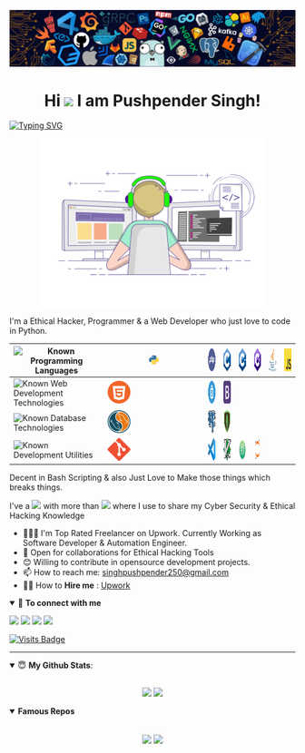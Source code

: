 ![](https://raw.githubusercontent.com/PushpenderIndia/PushpenderIndia/master/media/header.png)

<h1 align="center">Hi <img src="https://media.giphy.com/media/hvRJCLFzcasrR4ia7z/giphy.gif" width="25px"> I am Pushpender Singh! </h1>

[![Typing SVG](https://readme-typing-svg.herokuapp.com?font=Robot-Bold&size=30&color=330033&center=true&vCenter=true&width=900&height=110&lines=root@kali:~/++whoami;Ethical+Hacker;Programmer;InfoSec+Content+Creator;Web+Developer;Proud+Indian)](https://git.io/typing-svg)

<p align="center"><img align="center" alt="Coding" width="400" src="https://github.com/PushpenderIndia/PushpenderIndia/blob/master/media/coding-gif.gif"></p>

I'm a Ethical Hacker, Programmer & a Web Developer who just love to code in Python.

| ![Known Programming Languages](https://img.shields.io/badge/Known-Programming%20Languages%20:%20-brightgreen?&style=plastic) | <img src="https://github.com/PushpenderIndia/PushpenderIndia/blob/master/logos/python.png?raw=true" height="10%" width="10%"> | <img src="https://github.com/PushpenderIndia/PushpenderIndia/blob/master/logos/php.png?raw=true" height="40" width="40"> | <img src="https://github.com/PushpenderIndia/PushpenderIndia/blob/master/logos/c.png?raw=true" height="40" width="40"> | <img src="https://github.com/PushpenderIndia/PushpenderIndia/blob/master/logos/c++.png?raw=true" height="40" width="40"> | <img src="https://github.com/PushpenderIndia/PushpenderIndia/blob/master/logos/c-sharp.png?raw=true" height="40" width="40"> | <img src="https://github.com/PushpenderIndia/PushpenderIndia/blob/master/logos/java.png?raw=true" height="40" width="40"> | <img src="https://github.com/PushpenderIndia/PushpenderIndia/blob/master/logos/JS.png?raw=true" height="40" width="40"> |
| --- | --- | --- | --- | --- | --- | --- | --- |
| ![Known Web Development Technologies](https://img.shields.io/badge/Known-WebDev%20Technologies%20%20%20%20%20%20:%20-brightgreen?&style=plastic) | <img src="https://github.com/PushpenderIndia/PushpenderIndia/blob/master/logos/html.png?raw=true" height="40" width="40"> | <img src="https://github.com/PushpenderIndia/PushpenderIndia/blob/master/logos/css.png?raw=true" height="40" width="40"> | <img src="https://github.com/PushpenderIndia/PushpenderIndia/blob/master/logos/bootstrap.png?raw=true" height="40" width="40"> |
| ![Known Database Technologies](https://img.shields.io/badge/Known-Database%20Technologies%20%20%20%20:%20-brightgreen?&style=plastic) | <img src="https://github.com/PushpenderIndia/PushpenderIndia/blob/master/logos/sql.png?raw=true" height="40" width="40"> | <img src="https://github.com/PushpenderIndia/PushpenderIndia/blob/master/logos/postgres.png?raw=true" height="40" width="40"> | <img src="https://github.com/PushpenderIndia/PushpenderIndia/blob/master/logos/mongodb.png?raw=true" height="40" width="40"> | 
| ![Known Development Utilities](https://img.shields.io/badge/Known-Development%20Utilities%20%20%20%20%20%20:%20-brightgreen?&style=plastic) | <img src="https://github.com/PushpenderIndia/PushpenderIndia/blob/master/logos/git.png?raw=true" height="40" width="40"> | <img src="https://github.com/PushpenderIndia/PushpenderIndia/blob/master/logos/vs.png?raw=true" height="40" width="40"> | <img src="https://github.com/PushpenderIndia/PushpenderIndia/blob/master/logos/vim.png?raw=true" height="40" width="40"> | <img src="https://github.com/PushpenderIndia/PushpenderIndia/blob/master/logos/atom.png?raw=true" height="40" width="40"> | <img src="https://github.com/PushpenderIndia/PushpenderIndia/blob/master/logos/jupyter-notebook.png?raw=true" height="40" width="40">

Decent in Bash Scripting & also Just Love to Make those things which breaks things. 

I've a <img src = "https://img.shields.io/badge/InfoSec-YouTube%20Channel-%23E4405F.svg?&style=for-the-badge&logo=youtube&logoColor=white&style=plastic"> with more than [<img src = "https://img.shields.io/badge/10.5k-Subscriber-%23E4405F.svg?&style=for-the-badge&logo=youtube&logoColor=white&style=plastic">](https://www.youtube.com/c/CyberAcademyHindi) where I use to share my Cyber Security & Ethical Hacking Knowledge 

- 👨🏽‍💻 I'm Top Rated Freelancer on Upwork. Currently Working as Software Developer & Automation Engineer.
- 🤝 Open for collaborations for Ethical Hacking Tools
- 😊 Willing to contribute in opensource development projects. 
- 📫 How to reach me: singhpushpender250@gmail.com
- 👨‍💻 How to **Hire me** : [Upwork](https://www.upwork.com/freelancers/~01ee80593d3e8f9387)

<details open>
<summary>🤝 <b>To connect with me</b></summary>

<p align = "center">
 
[<img src = "https://img.shields.io/badge/youtube-%23E4405F.svg?&style=for-the-badge&logo=youtube&logoColor=white">](https://www.youtube.com/c/CyberAcademyHindi)
[<img src = "https://img.shields.io/badge/upwork-top%20rated%20freelancer-%2373BB44.svg?&style=for-the-badge&logo=upwork&logoColor=white">](https://www.upwork.com/freelancers/~01ee80593d3e8f9387)
[<img src="https://img.shields.io/badge/medium-%2312100E.svg?&style=for-the-badge&logo=medium&logoColor=white" />](https://medium.com/@PushpenderIndia)
[<img src="https://img.shields.io/badge/twitter-%231DA1F2.svg?&style=for-the-badge&logo=twitter&logoColor=white" />](https://twitter.com/PushpenderIndia) 


[![Visits Badge](https://badges.pufler.dev/visits/PushpenderIndia/PushpenderIndia?style=for-the-badge)](https://github.com/PushpenderIndia/PushpenderIndia)

</p>

</details>

---

<details open>
 <summary> 😇 <b>My Github Stats</b>: </summary>

<br>

<p align = "center">
  <img src = "https://github-readme-stats.vercel.app/api?username=PushpenderIndia&show_icons=true&line_height=27">
  <img src = "https://github-readme-stats.vercel.app/api/top-langs/?username=PushpenderIndia&hide=css,shell">
</p>

</details>



<details open> 
 <summary><b>Famous Repos</b></summary>
 <br> 
  
<p align = "center">
<a href = "https://github.com/PushpenderIndia/technowhorse"><img align="center"  src="https://github-readme-stats.vercel.app/api/pin/?username=PushpenderIndia&repo=technowhorse" /></a> <a href = "https://github.com/PushpenderIndia/technowlogger"><img align="center" src="https://github-readme-stats.vercel.app/api/pin/?username=PushpenderIndia&repo=technowlogger" /></a> </p>

</details>

